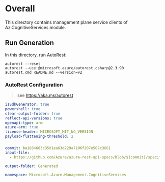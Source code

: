 # Overall
This directory contains management plane service clients of Az.CognitiveServices module.

## Run Generation
In this directory, run AutoRest:
```
autorest --reset
autorest --use:@microsoft.azure/autorest.csharp@2.3.90
autorest.cmd README.md --version=v2
```

### AutoRest Configuration
> see https://aka.ms/autorest
``` yaml
isSdkGenerator: true
powershell: true
clear-output-folder: true
reflect-api-versions: true
openapi-type: arm
azure-arm: true
license-header: MICROSOFT_MIT_NO_VERSION
payload-flattening-threshold: 2
```



###
``` yaml
commit: ba1884683c35d1ea63d229a7106f207e507c3861
input-file:
  - https://github.com/Azure/azure-rest-api-specs/blob/$(commit)/specification/cognitiveservices/resource-manager/Microsoft.CognitiveServices/stable/2023-05-01/cognitiveservices.json

output-folder: Generated

namespace: Microsoft.Azure.Management.CognitiveServices
```